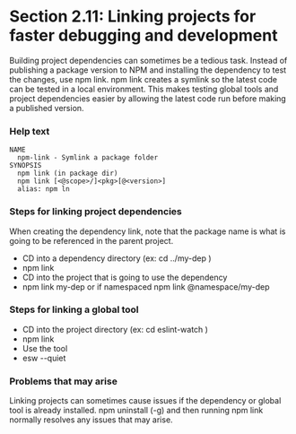 # Section 2.11: Linking projects for faster debugging and development

Building project dependencies can sometimes be a tedious task. Instead of publishing a package version to NPM and installing the dependency to test the changes, use npm link. npm link creates a symlink so the latest code can be tested in a local environment. This makes testing global tools and project dependencies easier by allowing the latest code run before making a published version.

### Help text
```
NAME
  npm-link - Symlink a package folder
SYNOPSIS
  npm link (in package dir)
  npm link [<@scope>/]<pkg>[@<version>]
  alias: npm ln
```

### Steps for linking project dependencies
When creating the dependency link, note that the package name is what is going to be referenced in the parent project.
- CD into a dependency directory (ex: cd ../my-dep )
- npm link
- CD into the project that is going to use the dependency
- npm link my-dep or if namespaced npm link @namespace/my-dep


### Steps for linking a global tool
- CD into the project directory (ex: cd eslint-watch )
- npm link
- Use the tool
- esw --quiet

### Problems that may arise
Linking projects can sometimes cause issues if the dependency or global tool is already installed. npm uninstall (-g) <pkg> and then running npm link normally resolves any issues that may arise.